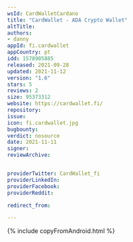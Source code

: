 ```yaml
---
wsId: CardWalletCardano
title: "CardWallet - ADA Crypto Wallet"
altTitle: 
authors:
- danny
appId: fi.cardwallet
appCountry: pt
idd: 1578905885
released: 2021-09-28
updated: 2021-11-12
version: "1.6"
stars: 5
reviews: 2
size: 95373312
website: https://cardwallet.fi/
repository: 
issue: 
icon: fi.cardwallet.jpg
bugbounty: 
verdict: nosource
date: 2021-11-11
signer: 
reviewArchive:


providerTwitter: CardWallet_fi
providerLinkedIn: 
providerFacebook: 
providerReddit: 

redirect_from:

---
```


{% include copyFromAndroid.html %}
